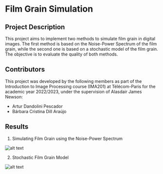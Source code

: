# Film Grain Simulation

## Project Description

This project aims to implement two methods to simulate film grain in digital images. The first method is based on the Noise-Power Spectrum of the film grain, while the second one is based on a stochastic model of the film grain. The objective is to evaluate the quality of both methods.

## Contributors

This project was developed by the following members as part of the Introduction to Image Processing course (IMA201) at Télécom-Paris for the academic year 2022/2023, under the supervision of Alasdair James Newson:

- Artur Dandolini Pescador
- Bárbara Cristina Dill Araújo

## Results

1.   Simulating Film Grain using the Noise-Power Spectrum

![alt text](https://github.com/arturpescador/IMA201/blob/fa9e66b6a40660a8c77e688ed8f7eddb2d167981/Project/results/1.png)

2.   Stochastic Film Grain Model

![alt text](https://github.com/arturpescador/IMA201/blob/fa9e66b6a40660a8c77e688ed8f7eddb2d167981/Project/results/stochastic-film-grain_model-result.png)